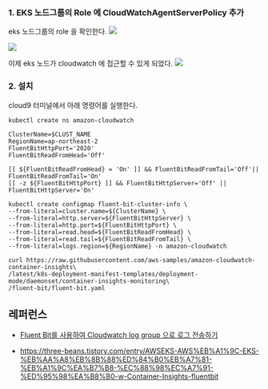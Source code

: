 


### 1. EKS 노드그룹의 Role 에 CloudWatchAgentServerPolicy 추가 ###

eks 노드그룹의 role 을 확인한다. 
![](https://github.com/gnosia93/eks-on-aws/blob/main/images/nodegroup-node-iam.png)

![](https://github.com/gnosia93/eks-on-aws/blob/main/images/nodegroup-node-iam-role.png)

이제 eks 노드가 cloudwatch 에 접근할 수 있게 되었다. 
![](https://github.com/gnosia93/eks-on-aws/blob/main/images/nodegroup-node-iam-role-cloudwatch.png)


### 2. 설치 ###

cloud9 터미널에서 아래 명령어를 실행한다. 
```
kubectl create ns amazon-cloudwatch
```

```
ClusterName=$CLUST_NAME
RegionName=ap-northeast-2
FluentBitHttpPort='2020'
FluentBitReadFromHead='Off'

[[ ${FluentBitReadFromHead} = 'On' ]] && FluentBitReadFromTail='Off'|| FluentBitReadFromTail='On'
[[ -z ${FluentBitHttpPort} ]] && FluentBitHttpServer='Off' || FluentBitHttpServer='On'

kubectl create configmap fluent-bit-cluster-info \
--from-literal=cluster.name=${ClusterName} \
--from-literal=http.server=${FluentBitHttpServer} \
--from-literal=http.port=${FluentBitHttpPort} \
--from-literal=read.head=${FluentBitReadFromHead} \
--from-literal=read.tail=${FluentBitReadFromTail} \
--from-literal=logs.region=${RegionName} -n amazon-cloudwatch
```

```
curl https://raw.githubusercontent.com/aws-samples/amazon-cloudwatch-container-insights\
/latest/k8s-deployment-manifest-templates/deployment-mode/daemonset/container-insights-monitoring\
/fluent-bit/fluent-bit.yaml
```



## 레퍼런스 ##

* [Fluent Bit를 사용하여 Cloudwatch log group 으로 로그 전송하기](https://wlsdn3004.tistory.com/40)
  
* https://three-beans.tistory.com/entry/AWSEKS-AWS%EB%A1%9C-EKS-%EB%AA%A8%EB%8B%88%ED%84%B0%EB%A7%81-%EB%A1%9C%EA%B7%B8-%EC%88%98%EC%A7%91-%ED%95%98%EA%B8%B0-w-Container-Insights-fluentbit

  
